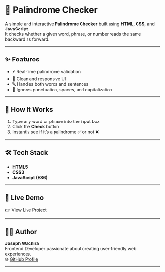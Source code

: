 # 🔁 Palindrome Checker

A simple and interactive **Palindrome Checker** built using **HTML**, **CSS**, and **JavaScript**.  
It checks whether a given word, phrase, or number reads the same backward as forward.

---

## ✨ Features
- ⚡ Real-time palindrome validation  
- 💎 Clean and responsive UI  
- 🔤 Handles both words and sentences  
- 🧩 Ignores punctuation, spaces, and capitalization  

---

## 🧠 How It Works
1. Type any word or phrase into the input box  
2. Click the **Check** button  
3. Instantly see if it’s a palindrome ✅ or not ❌  

---

## 🛠️ Tech Stack
- **HTML5**  
- **CSS3**  
- **JavaScript (ES6)**  

---

## 🚀 Live Demo
👉 [View Live Project](https://washiy-codes.github.io/Palindrome-Checker/)  

---

## 👨‍💻 Author
**Joseph Wachira**  
Frontend Developer passionate about creating user-friendly web experiences.  
🌐 [GitHub Profile](https://github.com/Washiy-Codes)

---
